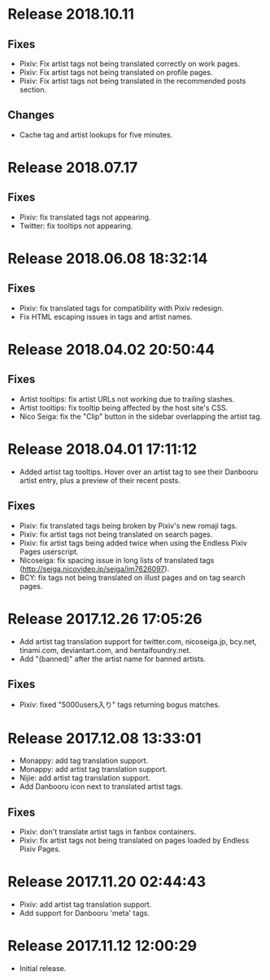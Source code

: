 # Release 2018.10.11

## Fixes

* Pixiv: Fix artist tags not being translated correctly on work pages.
* Pixiv: Fix artist tags not being translated on profile pages.
* Pixiv: Fix artist tags not being translated in the recommended posts section.

## Changes

* Cache tag and artist lookups for five minutes.

# Release 2018.07.17

## Fixes

* Pixiv: fix translated tags not appearing.
* Twitter: fix tooltips not appearing.

# Release 2018.06.08 18:32:14

## Fixes

* Pixiv: fix translated tags for compatibility with Pixiv redesign.
* Fix HTML escaping issues in tags and artist names.

# Release 2018.04.02 20:50:44

## Fixes

* Artist tooltips: fix artist URLs not working due to trailing slashes.
* Artist tooltips: fix tooltip being affected by the host site's CSS.
* Nico Seiga: fix the "Clip" button in the sidebar overlapping the artist tag.

# Release 2018.04.01 17:11:12

* Added artist tag tooltips. Hover over an artist tag to see their Danbooru
  artist entry, plus a preview of their recent posts.

## Fixes

* Pixiv: fix translated tags being broken by Pixiv's new romaji tags.
* Pixiv: fix artist tags not being translated on search pages.
* Pixiv: fix artist tags being added twice when using the Endless Pixiv Pages userscript.
* Nicoseiga: fix spacing issue in long lists of translated tags (http://seiga.nicovideo.jp/seiga/im7626097).
* BCY: fix tags not being translated on illust pages and on tag search pages.

# Release 2017.12.26 17:05:26

* Add artist tag translation support for twitter.com, nicoseiga.jp, bcy.net,
  tinami.com, deviantart.com, and hentaifoundry.net.
* Add "(banned)" after the artist name for banned artists.

## Fixes

* Pixiv: fixed "5000users入り" tags returning bogus matches.

# Release 2017.12.08 13:33:01

* Monappy: add tag translation support.
* Monappy: add artist tag translation support.
* Nijie: add artist tag translation support.
* Add Danbooru icon next to translated artist tags.

## Fixes

* Pixiv: don't translate artist tags in fanbox containers.
* Pixiv: fix artist tags not being translated on pages loaded by Endless Pixiv Pages.

# Release 2017.11.20 02:44:43

* Pixiv: add artist tag translation support.
* Add support for Danbooru 'meta' tags.

# Release 2017.11.12 12:00:29

* Initial release.
